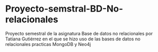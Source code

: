 # Proyecto-semstral-BD-No-relacionales
Proyecto semestral de la asignatura Base de datos no relacionales por Tatiana Gutiérrez en el que se hizo uso de las bases de datos no relacionales practicas MongoDB y Neo4j
